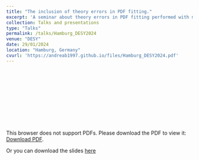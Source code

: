 ```yaml
---
title: "The inclusion of theory errors in PDF fitting."
excerpt: 'A seminar about theory errors in PDF fitting performed with machine learning techniques.'
collection: Talks and presentations
type: "Talks"
permalink: /talks/Hamburg_DESY2024
venue: "DESY"
date: 29/01/2024
location: "Hamburg, Germany"
cvurl: 'https://andreab1997.github.io/files/Hamburg_DESY2024.pdf'
---
```

<object data="https://andreab1997.github.io/files/Hamburg_DESY2024.pdf" type="application/pdf" width="700px" height="700px">
    <embed src="https://andreab1997.github.io/files/Hamburg_DESY2024.pdf">
        <p>This browser does not support PDFs. Please download the PDF to view it: <a href="https://andreab1997.github.io/files/Hamburg_DESY2024.pdf">Download PDF</a>.</p>
    </embed>
</object>


Or you can download the slides [here](https://andreab1997.github.io/files/Hamburg_DESY2024.pdf)

